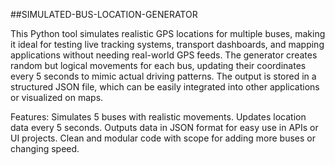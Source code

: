 ##SIMULATED-BUS-LOCATION-GENERATOR

This Python tool simulates realistic GPS locations for multiple buses, making it ideal for testing live tracking systems, transport dashboards, and mapping applications without needing real-world GPS feeds.
The generator creates random but logical movements for each bus, updating their coordinates every 5 seconds to mimic actual driving patterns. The output is stored in a structured JSON file, which can be easily integrated into other applications or visualized on maps.

Features:
Simulates 5 buses with realistic movements.
Updates location data every 5 seconds.
Outputs data in JSON format for easy use in APIs or UI projects.
Clean and modular code with scope for adding more buses or changing speed.



